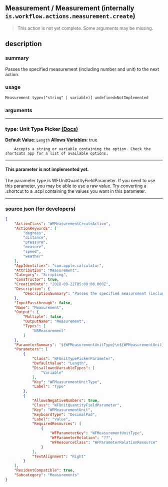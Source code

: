 
## Measurement / Measurement (internally `is.workflow.actions.measurement.create`)

> This action is not yet complete. Some arguments may be missing.


## description

### summary

Passes the specified measurement (including number and unit) to the next action.


### usage
```
Measurement type=("string" | variable)] undefined=NotImplemented
```

### arguments

---

### type: Unit Type Picker [(Docs)](https://pfgithub.github.io/shortcutslang/gettingstarted#other-fields)
**Default Value**: ```
		Length
		```
**Allows Variables**: true



		Accepts a string or variable containing the option. Check the shortcuts app for a list of available options. 

---

#### This parameter is not implemented yet.

The parameter type is WFUnitQuantityFieldParameter. If you need to use this parameter, you may
be able to use a raw value. Try converting a .shortcut to a .scpl containing
the values you want in this parameter.

---

### source json (for developers)

```json
{
	"ActionClass": "WFMeasurementCreateAction",
	"ActionKeywords": [
		"degrees",
		"distance",
		"pressure",
		"measure",
		"speed",
		"weather"
	],
	"AppIdentifier": "com.apple.calculator",
	"Attribution": "Measurement",
	"Category": "Scripting",
	"Constructor": true,
	"CreationDate": "2018-09-22T05:00:00.000Z",
	"Description": {
		"DescriptionSummary": "Passes the specified measurement (including number and unit) to the next action."
	},
	"InputPassthrough": false,
	"Name": "Measurement",
	"Output": {
		"Multiple": false,
		"OutputName": "Measurement",
		"Types": [
			"NSMeasurement"
		]
	},
	"ParameterSummary": "${WFMeasurementUnitType}\n${WFMeasurementUnit}",
	"Parameters": [
		{
			"Class": "WFUnitTypePickerParameter",
			"DefaultValue": "Length",
			"DisallowedVariableTypes": [
				"Variable"
			],
			"Key": "WFMeasurementUnitType",
			"Label": "Type"
		},
		{
			"AllowsNegativeNumbers": true,
			"Class": "WFUnitQuantityFieldParameter",
			"Key": "WFMeasurementUnit",
			"KeyboardType": "DecimalPad",
			"Label": "Value",
			"RequiredResources": [
				{
					"WFParameterKey": "WFMeasurementUnitType",
					"WFParameterRelation": "??",
					"WFResourceClass": "WFParameterRelationResource"
				}
			],
			"TextAlignment": "Right"
		}
	],
	"ResidentCompatible": true,
	"Subcategory": "Measurements"
}
```
